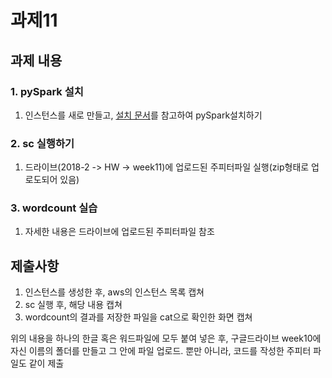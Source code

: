 # 과제11

## 과제 내용
### 1. pySpark 설치
1. 인스턴스를 새로 만들고, [설치 문서](https://github.com/YBIGTA/EngineeringTeam/wiki)를 참고하여 pySpark설치하기 

### 2. sc 실행하기
1. 드라이브(2018-2 -> HW -> week11)에 업로드된 주피터파일 실행(zip형태로 업로도되어 있음)

### 3. wordcount 실습
1. 자세한 내용은 드라이브에 업로드된 주피터파일 참조

## 제출사항
1. 인스턴스를 생성한 후, aws의 인스턴스 목록 캡쳐
2. sc 실행 후, 해당 내용 캡쳐
3. wordcount의 결과를 저장한 파일을 cat으로 확인한 화면 캡쳐

위의 내용을 하나의 한글 혹은 워드파일에 모두 붙여 넣은 후, 구글드라이브 week10에 자신 이름의 폴더를 만들고 그 안에 파일 업로드. 뿐만 아니라, 코드를 작성한 주피터 파일도 같이 제출

